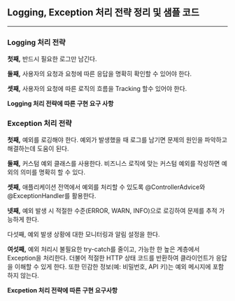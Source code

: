 ## Logging, Exception 처리 전략 정리 및 샘플 코드

---
### Logging 처리 전략
**첫째,** 반드시 필요한 로그만 남긴다.  

**둘째,** 사용자의 요청과 요청에 따른 응답을 명확히 확인할 수 있어야 한다.  

**셋째,** 사용자의 요청에 따른 로직의 흐름을 Tracking 할수 있어야 한다.  

**Logging 처리 전략에 따른 구현 요구 사항**

### Exception 처리 전략
**첫째,** 예외를 로깅해야 한다.
예외가 발생했을 때 로그를 남기면 문제의 원인을 파악하고 해결하는데 도움이 된다.

**둘째,** 커스텀 예외 클래스를 사용한다.
비즈니스 로직에 맞는 커스텀 예외를 작성하면 예외의 의미를 명확히 할 수 있다.

**셋째,** 애플리케이션 전역에서 예외를 처리할 수 있도록 @ControllerAdvice와 @ExceptionHandler를 활용한다.

**넷째,** 예외 발생 시 적절한 수준(ERROR, WARN, INFO)으로 로깅하여 문제를 추적 가능하게 한다.

다섯째, 예외 발생 상황에 대한 모니터링과 알림 설정을 한다.

**여섯째,** 예외 처리시 불필요한 try-catch를 줄이고, 가능한 한 높은 계층에서 Exception을 처리한다.
더불어 적절한 HTTP 상태 코드를 반환하여 클라이언트가 응답을 이해할 수 있게 한다.
또한 민감한 정보(예: 비밀번호, API 키)는 예외 메시지에 포함하지 않는다.

**Excpetion 처리 전략에 따른 구현 요구사항**
